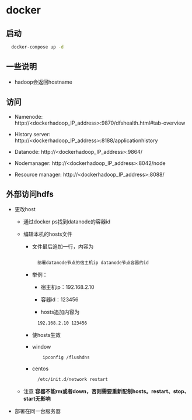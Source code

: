 # docker

## 启动

```bash
  docker-compose up -d
```

## 一些说明

- hadoop会返回hostname

## 访问

- Namenode: http://<dockerhadoop_IP_address>:9870/dfshealth.html#tab-overview

- History server: http://<dockerhadoop_IP_address>:8188/applicationhistory

- Datanode: http://<dockerhadoop_IP_address>:9864/

- Nodemanager: http://<dockerhadoop_IP_address>:8042/node

- Resource manager: http://<dockerhadoop_IP_address>:8088/

## 外部访问hdfs

- 更改host

  - 通过docker ps找到datanode的容器id

  - 编辑本机的hosts文件

    - 文件最后追加一行，内容为

      ```bash

        部署datanode节点的宿主机ip datanode节点容器的id

      ```

    - 举例：
      - 宿主机ip：192.168.2.10

      - 容器id：123456

      - hosts追加内容为

      ```bash
        192.168.2.10 123456
      ```

    - 使hosts生效

    - window

      ```bash
          ipconfig /flushdns
      ```

    - centos

      ```bash
        /etc/init.d/network restart
      ```

  - 注意
  **容器不能rm或者down，否则需要重新配制hosts。restart、stop、start无影响**

- 部署在同一台服务器
